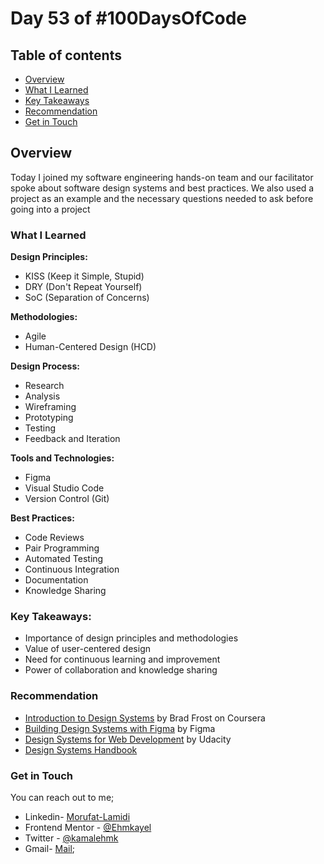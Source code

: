 # Day 53 of #100DaysOfCode 

## Table of contents
- [Overview](#overview)
- [What I Learned](#what-I-learned)
- [Key Takeaways](#key-takeaways)
- [Recommendation](#recommendation)
- [Get in Touch](#get-in-touch)

## Overview

Today I joined my software engineering hands-on team and our facilitator spoke about software design systems and best practices. We also used a project as an example and the necessary questions needed to ask before going into a project

### What I Learned

**Design Principles:**
- KISS (Keep it Simple, Stupid)
- DRY (Don't Repeat Yourself)
- SoC (Separation of Concerns)

**Methodologies:**

- Agile
- Human-Centered Design (HCD)

**Design Process:**

- Research
- Analysis
- Wireframing
- Prototyping
- Testing
- Feedback and Iteration

**Tools and Technologies:**

- Figma
- Visual Studio Code
- Version Control (Git)

**Best Practices:**

- Code Reviews
- Pair Programming
- Automated Testing
- Continuous Integration
- Documentation
- Knowledge Sharing

### Key Takeaways:

- Importance of design principles and methodologies
- Value of user-centered design
- Need for continuous learning and improvement
- Power of collaboration and knowledge sharing

### Recommendation

- [Introduction to Design Systems](https://neildodd73.co.uk/portfolio/example-project) by Brad Frost on Coursera
- [Building Design Systems with Figma](https://www.figma.com/resource-library/design-basics/) by Figma
- [Design Systems for Web Development](https://www.udacity.com/course/front-end-web-developer-nanodegree--nd0011) by Udacity 
- [Design Systems Handbook](https://www.invisionapp.com/inside-design/introducing-design-systems-handbook/) 

### Get in Touch

You can reach out to me;
 - Linkedin- [Morufat-Lamidi](https://linkedin.com/in/morufat-lamidi)
 - Frontend Mentor - [@Ehmkayel](https://www.frontendmentor.io/profile/Ehmkayel)
 - Twitter - [@kamalehmk](https://www.twitter.com/kamalehmk)
 - Gmail- [Mail](mailto:lamidimorufat0@gmail.com);
